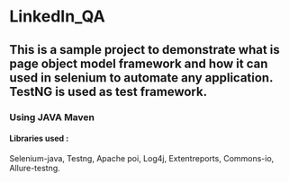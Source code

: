 # LinkedIn_QA
## This is a sample project to demonstrate what is page object model framework and how it can used in selenium to automate any application. TestNG is used as test framework.
### Using JAVA Maven
#### Libraries used :
Selenium-java,
Testng,
Apache poi,
Log4j,
Extentreports,
Commons-io,
Allure-testng.
